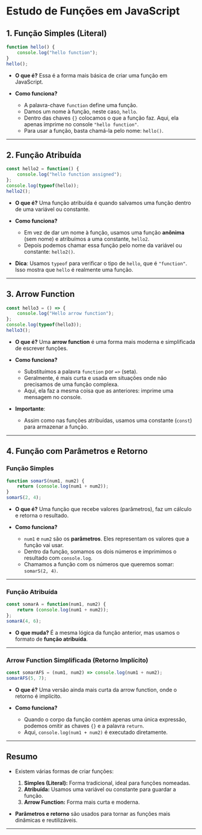 # Estudo de Funções em JavaScript

## 1. Função Simples (Literal)

```javascript
function hello() {
    console.log("hello function");
}
hello();
```

- **O que é?**
  Essa é a forma mais básica de criar uma função em JavaScript.

- **Como funciona?**
  - A palavra-chave `function` define uma função.
  - Damos um nome à função, neste caso, `hello`.
  - Dentro das chaves `{}` colocamos o que a função faz. Aqui, ela apenas imprime no console `"hello function"`.
  - Para usar a função, basta chamá-la pelo nome: `hello()`.

---

## 2. Função Atribuída

```javascript
const hello2 = function() {
    console.log("hello function assigned");
};
console.log(typeof(hello));
hello2();
```

- **O que é?**
  Uma função atribuída é quando salvamos uma função dentro de uma variável ou constante.

- **Como funciona?**
  - Em vez de dar um nome à função, usamos uma função **anônima** (sem nome) e atribuímos a uma constante, `hello2`.
  - Depois podemos chamar essa função pelo nome da variável ou constante: `hello2()`.

- **Dica**:
  Usamos `typeof` para verificar o tipo de `hello`, que é `"function"`. Isso mostra que `hello` é realmente uma função.

---

## 3. Arrow Function

```javascript
const hello3 = () => {
    console.log("Hello arrow function");
};
console.log(typeof(hello3));
hello3();
```

- **O que é?**
  Uma **arrow function** é uma forma mais moderna e simplificada de escrever funções.

- **Como funciona?**
  - Substituímos a palavra `function` por `=>` (seta).
  - Geralmente, é mais curta e usada em situações onde não precisamos de uma função complexa.
  - Aqui, ela faz a mesma coisa que as anteriores: imprime uma mensagem no console.

- **Importante**:
  - Assim como nas funções atribuídas, usamos uma constante (`const`) para armazenar a função.

---

## 4. Função com Parâmetros e Retorno

### Função Simples

```javascript
function somarS(num1, num2) {
    return (console.log(num1 + num2));
}
somarS(2, 4);
```

- **O que é?**
  Uma função que recebe valores (parâmetros), faz um cálculo e retorna o resultado.

- **Como funciona?**
  - `num1` e `num2` são os **parâmetros**. Eles representam os valores que a função vai usar.
  - Dentro da função, somamos os dois números e imprimimos o resultado com `console.log`.
  - Chamamos a função com os números que queremos somar: `somarS(2, 4)`.

---

### Função Atribuída

```javascript
const somarA = function(num1, num2) {
    return (console.log(num1 + num2));
};
somarA(4, 6);
```

- **O que muda?**
  É a mesma lógica da função anterior, mas usamos o formato de **função atribuída**.

---

### Arrow Function Simplificada (Retorno Implícito)

```javascript
const somarAFS = (num1, num2) => console.log(num1 + num2);
somarAFS(5, 7);
```

- **O que é?**
  Uma versão ainda mais curta da arrow function, onde o retorno é implícito.

- **Como funciona?**
  - Quando o corpo da função contém apenas uma única expressão, podemos omitir as chaves `{}` e a palavra `return`.
  - Aqui, `console.log(num1 + num2)` é executado diretamente.

---

## Resumo

- Existem várias formas de criar funções:
  1. **Simples (Literal):** Forma tradicional, ideal para funções nomeadas.
  2. **Atribuída:** Usamos uma variável ou constante para guardar a função.
  3. **Arrow Function:** Forma mais curta e moderna.

- **Parâmetros e retorno** são usados para tornar as funções mais dinâmicas e reutilizáveis.

---

